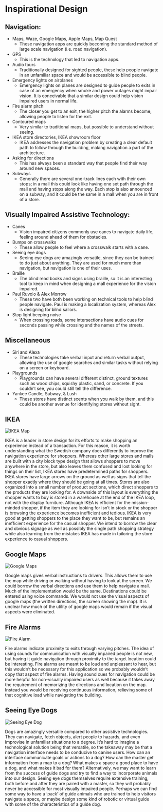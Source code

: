 # Inspirational Design

## Navigation:
* Maps, Waze, Google Maps, Apple Maps, Map Quest
  * These navigation apps are quickly becoming the standard method of large scale navigation (i.e. road navigation).
* GPS
  * This is the technology that led to navigation apps.
* Audio tours
  * Traditionally designed for sighted people, these help people navigate in an unfamiliar space and would be accessible to blind people.
* Emergency lights on airplanes
  * Emergency lights on planes are designed to guide people to exits in case of an emergency when smoke and power outages might impair vision. It is conceivable that a similar design could help vision impaired users in normal life.
* Fire alarm pitch
  * The closer you get to an exit, the higher pitch the alarms become, allowing people to listen for the exit.
* Contoured maps
  * Very similar to traditional maps, but possible to understand without seeing.
* IKEA store directories, IKEA showroom floor
  * IKEA addresses the navigation problem by creating a clear default path to follow through the building, making navigation a part of the architecture.
* Asking for directions
  * This has always been a standard way that people find their way around new spaces.
* Subways
  * Generally there are several one-track lines each with their own stops; in a mall this could look like having one set path through the mall and having stops along the way. Each stop is also announced on a subway, and it could be the same in a mall when you are in front of a store.

## Visually Impaired Assistive Technology:
* Canes
  * Vision impaired citizens commonly use canes to navigate daily life, feeling around ahead of them for obstacles.
* Bumps on crosswalks
  * These allow people to feel where a crosswalk starts with a cane. 
* Seeing eye dogs
  * Seeing eye dogs are amazingly versatile, since they can be trained to do just about anything. They are used for much more than navigation, but navigation is one of their uses.
* Braille
  * The blind read books and signs using braille, so it is an interesting tool to keep in mind when designing a mall experience for the vision impaired.
* Paul Ruvolo & Alex Morrow
  * These two have both been working on technical tools to help blind people navigate. Paul is making a localization system, whereas Alex is designing for bilnd sailors.
* Stop light beeping noise
  * When crossing roads, some intersections have audio cues for seconds passing while crossing and the names of the streets. 

## Miscellaneous
* Siri and Alexa
  * These technologies take verbal input and return verbal output, allowing the use of google searches and similar tasks without relying on a screen or keyboard.
* Playgrounds
  * Playgrounds can have several different distinct, ground textures such as wood chips, squishy plastic, sand, or concrete. If you couldn’t see, you could still tell the difference. 
* Yankee Candle, Subway, & Lush
  * These stores have distinct scents when you walk by them, and this could be another avenue for identifying stores without sight.
  
## IKEA

![IKEA Map](ikea.png)

IKEA is a leader in store design for its efforts to make shopping an experience instead of a transaction. For this 
reason, it is worth understanding what the Swedish company does differently to improve the navigation experience for 
shoppers. Whereas other large stores and malls are built with a city block type design that allows shoppers to move 
anywhere in the store, but also leaves them confused and lost looking for things on their list, IKEA stores have 
predetermined paths for shoppers. IKEA stores have large arrows on the ground as well as signs that tell the shopper 
exactly where they should be going at all times. Stores are also organized into a small number of product sections, 
which direct shoppers to the products they are looking for. A downside of this layout is everything the shopper wants 
to buy is stored in a warehouse at the end of the IKEA loop, not with the display furniture. Although IKEA is efficient 
for the mission-minded shopper, if the item they are looking for isn’t in stock or the shopper is browsing the 
experience becomes inefficient and tedious. IKEA is very good at getting shoppers to the place they want to be, but 
remains an inefficient experience for the casual shopper. We intend to borrow the clear and obvious signage as well as 
possibly the single path shopping strategy while also learning from the mistakes IKEA has made in tailoring the store 
experience to casual shoppers. 

## Google Maps

![Google Maps](google.png)

Google maps gives verbal instructions to drivers. This allows them to use the map while driving or walking without 
having to look at the screen. We could borrow the verbal directions and use them to help navigate a mall. Much of the 
implementation would be the same. Destinations could be entered using voice commands. We would not use the visual 
aspects of google maps (the written directions, the screen showing the map). It is unclear how much of the utility of 
google maps would remain if the visual aspects were eliminated.

## Fire Alarms

![Fire Alarm](fire.png)

Fire alarms indicate proximity to exits through varying pitches. The idea of using sounds for communication with 
visually impaired people is not new, but having it guide navigation through proximity to the target location could be 
interesting. Fire alarms are meant to be loud and unpleasant to hear, but this wouldn’t be necessary for this 
application so we probably wouldn’t copy that aspect of fire alarms. Having sound cues for navigation could be more 
helpful for non-visually impaired users as well because it takes away the requirement of memorizing the directions and 
location on the map. Instead you would be receiving continuous information, relieving some of that cognitive load 
while navigating the building.

## Seeing Eye Dogs

![Seeing Eye Dog](dog.png)

Dogs are amazingly versatile compared to other assistive technologies. They can navigate, fetch objects, alert people
to hazards, and even improvise in unfamiliar situations to a degree. It’s hard to imagine a technological solution 
being that versatile, so the takeaway may be that a navigation interface needs to be conducive to canine users. How can 
an interface communicate goals or actions to a dog? How can the master get information from a map to a dog? What makes 
a space a good place to have a dog, and what makes it bad for them? Alternatively, we may want to learn from the success
of guide dogs and try to find a way to incorporate animals into our design. Seeing eye dogs themselves require 
extensive training, both before and after they are paired with a master, so they will probably never be accessible for 
most visually impaired people. Perhaps we can find some way to have a ‘pack’ of guide animals who are trained to help 
visitors navigate a space, or maybe design some kind of robotic or virtual guide with some of the characteristics of a 
guide dog.













